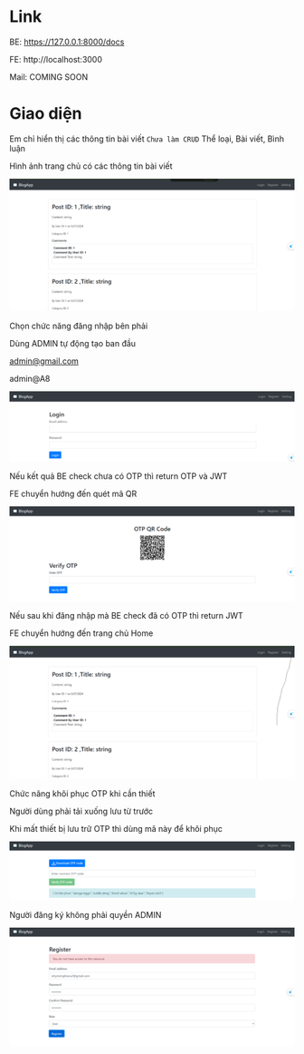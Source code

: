 # Link

BE: https://127.0.0.1:8000/docs

FE: http://localhost:3000

Mail: COMING SOON

# Giao diện

Em chỉ hiển thị các thông tin bài viết `Chưa làm CRUD` Thể loại, Bài viết, Bình luận

Hình ảnh trang chủ có các thông tin bài viết

![alt text](home.png)

Chọn chức năng đăng nhập bên phải

Dùng ADMIN tự động tạo ban đầu

admin@gmail.com

admin@A8

![alt text](login.png)

Nếu kết quả BE check chưa có OTP thì return OTP và JWT

FE chuyển hướng đến quét mã QR

![alt text](otp-first.png)

Nếu sau khi đăng nhập mà BE check đã có OTP thì return JWT

FE chuyển hướng đến trang chủ Home

![alt text](login-to-home.png)

Chức năng khôi phục OTP khi cần thiết

Người dùng phải tải xuống lưu từ trước

Khi mất thiết bị lưu trữ OTP thì dùng mã này để khôi phục

![alt text](image-2.png)

Người đăng ký không phải quyền ADMIN

![alt text](image-3.png)
